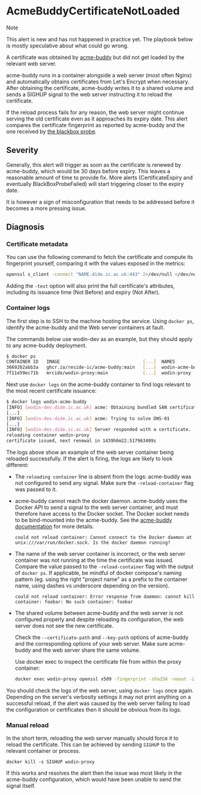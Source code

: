 # AcmeBuddyCertificateNotLoaded

> [!NOTE]
> This alert is new and has not happened in practice yet. The playbook below is
> mostly speculative about what could go wrong.

A certificate was obtained by [acme-buddy][acme-buddy] but did not get loaded
by the relevant web server.

acme-buddy runs in a container alongside a web server (most often Nginx) and
automatically obtains certificates from Let's Encrypt when necessary. After
obtaining the certificate, acme-buddy writes it to a shared volume and sends a
SIGHUP signal to the web server instructing it to reload the certificate.

If the reload process fails for any reason, the web server might continue
serving the old certificate even as it approaches its expiry date. This
alert compares the certificate fingerprint as reported by acme-buddy and the
one received by [the blackbox probe][blackbox_exporter].

## Severity

Generally, this alert will trigger as soon as the certificate is renewed by
acme-buddy, which would be 30 days before expiry. This leaves a reasonable
amount of time to provide fix. More alerts (CertificateExpiry and eventually
BlackBoxProbeFailed) will start triggering closer to the expiry date.

It is however a sign of misconfiguration that needs to be addressed before it
becomes a more pressing issue.

## Diagnosis

### Certificate metadata

You can use the following command to fetch the certificate and compute its
fingerprint yourself, comparing it with the values exposed in the metrics:

```sh
openssl s_client -connect "NAME.dide.ic.ac.uk:443" 2>/dev/null </dev/null | openssl x509 -fingerprint -sha256 -noout
```

Adding the `-text` option will also print the full certificate's attributes,
including its issuance time (Not Before) and expiry (Not After).

### Container logs

The first step is to SSH to the machine hosting the service. Using `docker ps`,
identify the acme-buddy and the Web server containers at fault.

The commands below use wodin-dev as an example, but they should apply to any
acme-buddy deployment.
```sh
$ docker ps
CONTAINER ID   IMAGE                               [...]  NAMES
3669262abb3a   ghcr.io/reside-ic/acme-buddy:main   [...]  wodin-acme-buddy
7f11e59ec71b   mrcide/wodin-proxy:main             [...]  wodin-proxy
```

Next use `docker logs` on the acme-buddy container to find logs relevant to the
most recent certificate issuance:

```sh
$ docker logs wodin-acme-buddy
[INFO] [wodin-dev.dide.ic.ac.uk] acme: Obtaining bundled SAN certificate
[...]
[INFO] [wodin-dev.dide.ic.ac.uk] acme: Trying to solve DNS-01
[...]
[INFO] [wodin-dev.dide.ic.ac.uk] Server responded with a certificate.
reloading container wodin-proxy
certificate issued, next renewal in 1439h6m22.517963409s
```

The logs above show an example of the web server container being reloaded
successfully. If the alert is firing, the logs are likely to look different:

- The `reloading container` line is absent from the logs: acme-buddy was not
  configured to send any signal. Make sure the `-reload-container` flag was
  passed to it.
- acme-buddy cannot reach the docker daemon. acme-buddy uses the Docker API to
  send a signal to the web server container, and must therefore have access to
  the Docker socket. The Docker socket needs to be bind-mounted into the
  acme-buddy. See the [acme-buddy documentation][acme-reload] for more details.
  ```
  could not reload container: Cannot connect to the Docker daemon at unix:///var/run/docker.sock. Is the docker daemon running?
  ```

- The name of the web server container is incorrect, or the web server
  container was not running at the time the certificate was issued. Compare the
  value passed to the `-reload-container` flag with the output of `docker ps`.
  If applicable, be mindful of docker compose's naming pattern (eg. using the
  right "project name" as a prefix to the container name, using dashes vs
  underscore depending on the version).
  ```
  could not reload container: Error response from daemon: cannot kill container: foobar: No such container: foobar
  ```

- The shared volume between acme-buddy and the web server is not configured
  properly and despite reloading its configuration, the web server does not see
  the new certificate.

  Check the `--certificate-path` and `--key-path` options of acme-buddy and the
  corresponding options of your web server. Make sure acme-buddy and the web
  server share the same volume.

  Use docker exec to inspect the certificate file from within the proxy container:
  ```sh
  docker exec wodin-proxy openssl x509 -fingerprint -sha256 -noout -in /run/proxy/cert.pem
  ```

You should check the logs of the web server, using `docker logs` once again.
Depending on the server's verbosity settings it may not print anything on a
successful reload, if the alert was caused by the web server failing to load
the configuration or certificates then it should be obvious from its logs.

### Manual reload

In the short term, reloading the web server manually should force it to reload
the certificate. This can be achieved by sending `SIGHUP` to the relevant
container or process.

```
docker kill -s SIGHUP wodin-proxy
```

If this works and resolves the alert then the issue was most likely in the
acme-buddy configuration, which would have been unable to send the signal
itself.

[acme-buddy]: https://github.com/reside-ic/acme-buddy
[acme-reload]: https://github.com/reside-ic/acme-buddy?tab=readme-ov-file#reloading-a-container
[blackbox_exporter]: https://github.com/prometheus/blackbox_exporter
